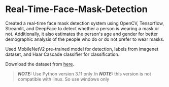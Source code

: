 # Real-Time-Face-Mask-Detection

Created a real-time face mask detection system using OpenCV, Tensorflow, Streamlit, and DeepFace to detect whether a person is wearing a mask or not. Additionally, it also estimates the person's age and gender for better demographic analysis of the people who do or do not prefer to wear masks.

Used MobileNetV2 pre-trained model for detection, labels from imagenet dataset, and Haar Cascade classifier for classification.

Download the dataset from [here](https://www.kaggle.com/datasets/omkargurav/face-mask-dataset).

> **_NOTE:_** Use Python version 3.11 only /n
> **_NOTE:_** this version is not compatible with linux. So use windows only


